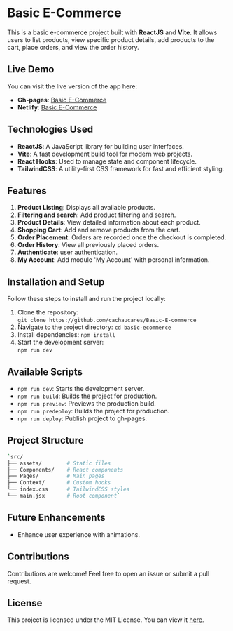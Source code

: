 # Basic E-Commerce

This is a basic e-commerce project built with **ReactJS** and **Vite**. It allows users to list products, view specific product details, add products to the cart, place orders, and view the order history.

## Live Demo
You can visit the live version of the app here:
-   **Gh-pages**: [Basic E-Commerce](https://cachaucanes.github.io/Basic-E-commerce/)
-   **Netlify**: [Basic E-Commerce](https://resplendent-dragon-8821e4.netlify.app/)

## Technologies Used

-   **ReactJS**: A JavaScript library for building user interfaces.
-   **Vite**: A fast development build tool for modern web projects.
-   **React Hooks**: Used to manage state and component lifecycle.
-   **TailwindCSS**: A utility-first CSS framework for fast and efficient styling.

## Features

1.  **Product Listing**: Displays all available products.
2.  **Filtering and search**: Add product filtering and search.
3.  **Product Details**: View detailed information about each product.
4.  **Shopping Cart**: Add and remove products from the cart.
5.  **Order Placement**: Orders are recorded once the checkout is completed.
6.  **Order History**: View all previously placed orders.
7.  **Authenticate**: user authentication.
8.  **My Account**: Add module 'My Account' with personal information.


## Installation and Setup

Follow these steps to install and run the project locally:

1.  Clone the repository:    
    `git clone https://github.com/cachaucanes/Basic-E-commerce`     
2.  Navigate to the project directory:
    `cd basic-ecommerce`     
3.  Install dependencies:
    `npm install`     
4.  Start the development server:   
    `npm run dev` 
    

## Available Scripts

-   `npm run dev`: Starts the development server.
-   `npm run build`: Builds the project for production.
-   `npm run preview`: Previews the production build.
-   `npm run predeploy`: Builds the project for production.
-   `npm run deploy`: Publish project to gh-pages.

## Project Structure
``` bash
`src/
├── assets/    	   # Static files 
├── Components/    # React components
├── Pages/         # Main pages
├── Context/       # Custom hooks
└── index.css      # TailwindCSS styles
└── main.jsx       # Root component` 
```

## Future Enhancements

-   Enhance user experience with animations.

## Contributions

Contributions are welcome! Feel free to open an issue or submit a pull request.

## License

This project is licensed under the MIT License. You can view it [here](https://www.mit.edu/~amini/LICENSE.md).
